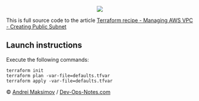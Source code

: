 <p align="center">
  <a href="https://dev-ops-notes.com/terraform/terraform-recipe-managing-aws-vpc-creating-public-subnet/" target="_blank"><img src="https://i0.wp.com/dev-ops-notes.com/wp-content/uploads/sites/2/2018/11/Terraform-Recipe-Managing-AWS-VPC-Creating-Public-Subnet.png"></a>
</p>

This is full source code to the article [Terraform recipe - Managing AWS VPC - Creating Public Subnet](https://dev-ops-notes.com/terraform/terraform-recipe-managing-aws-vpc-creating-public-subnet/)

## Launch instructions

Execute the following commands:

```
terraform init
terraform plan -var-file=defaults.tfvar
terraform apply -var-file=defaults.tfvar
```

&copy; [Andrei Maksimov](https://www.linkedin.com/in/avmaksimov/) / [Dev-Ops-Notes.com](https://dev-ops-notes.com)
